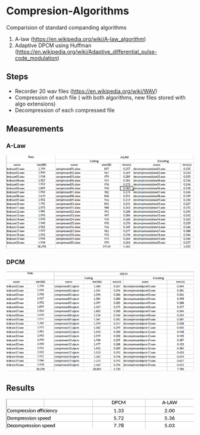 # Compresion-Algorithms

Comparision of standard companding algorithms
  1. A-law (https://en.wikipedia.org/wiki/A-law_algorithm)
  2. Adaptive DPCM using Huffman (https://en.wikipedia.org/wiki/Adaptive_differential_pulse-code_modulation)

## Steps 
* Recorder 20 wav files (https://en.wikipedia.org/wiki/WAV)
* Compression of each file ( with both algorithms, new files stored with algo extensions)
* Decompression of each compressed file

## Measurements
### A-Law 
<p align="center">
  <a name="top" href="#"><img src="a-law.png"></a>
</p>

### DPCM 
<p align="center">
  <a name="top" href="#"><img src="DPCM.png"></a>
</p>

## Results
<p align="center">
  <a name="top" href="#"><img src="results.png"></a>
</p>
